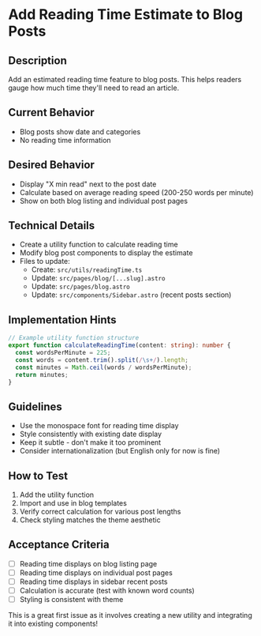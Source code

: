 # Add Reading Time Estimate to Blog Posts

## Description
Add an estimated reading time feature to blog posts. This helps readers gauge how much time they'll need to read an article.

## Current Behavior
- Blog posts show date and categories
- No reading time information

## Desired Behavior
- Display "X min read" next to the post date
- Calculate based on average reading speed (200-250 words per minute)
- Show on both blog listing and individual post pages

## Technical Details
- Create a utility function to calculate reading time
- Modify blog post components to display the estimate
- Files to update:
  - Create: `src/utils/readingTime.ts`
  - Update: `src/pages/blog/[...slug].astro`
  - Update: `src/pages/blog.astro`
  - Update: `src/components/Sidebar.astro` (recent posts section)

## Implementation Hints
```typescript
// Example utility function structure
export function calculateReadingTime(content: string): number {
  const wordsPerMinute = 225;
  const words = content.trim().split(/\s+/).length;
  const minutes = Math.ceil(words / wordsPerMinute);
  return minutes;
}
```

## Guidelines
- Use the monospace font for reading time display
- Style consistently with existing date display
- Keep it subtle - don't make it too prominent
- Consider internationalization (but English only for now is fine)

## How to Test
1. Add the utility function
2. Import and use in blog templates
3. Verify correct calculation for various post lengths
4. Check styling matches the theme aesthetic

## Acceptance Criteria
- [ ] Reading time displays on blog listing page
- [ ] Reading time displays on individual post pages
- [ ] Reading time displays in sidebar recent posts
- [ ] Calculation is accurate (test with known word counts)
- [ ] Styling is consistent with theme

This is a great first issue as it involves creating a new utility and integrating it into existing components!